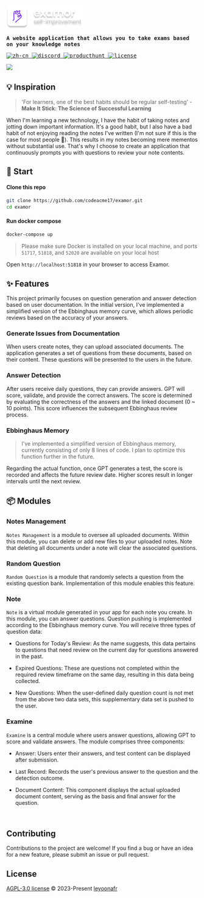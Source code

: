 <samp>
</br>
</br>

<p>
  <img  width="200"  src="/docs/logo-text.png" />
</p>

<p>
  <strong>
   A website application that allows you to take exams based on your knowledge notes
  </strong>
</p>

<p>
  <a href="https://github.com/codeacme17/examor/blob/main/docs/cn-doc.md">
    <img height="21" src="https://img.shields.io/badge/zh--CN-ffffff?style=flat-square&logo=googletranslate&logoColor=7d09f1" alt="zh-cn">
  </a>
  <a href="https://discordapp.com/channels/974519864045756446/1138743595097149450">
    <img height="21" src="https://img.shields.io/badge/Chat%20Room-7d09f1?style=flat-square&logo=discord&logoColor=7d09f1&labelColor=fff&color=fff" alt="discord">
  </a>
  <a href="https://www.producthunt.com/posts/examor?utm_source=badge-featured&utm_medium=badge&utm_souce=badge-examor">
    <img height="21" src="https://img.shields.io/badge/Product%20Hunt-fff?style=flat-square&logo=producthunt&logoColor=7d09f1" alt="producthunt">
  </a>
  <a href="https://github.com/codeacme17/examor/blob/main/LICENSE">
    <img height="21" src="https://img.shields.io/badge/License-AGPL--3.0-ffffff?style=flat-square&labelColor=fff&color=7d09f1" alt="license">
  </a>
</p>
</samp>
<img width="870" src = "https://github.com/codeacme17/examor/blob/main/docs/product.png?raw=true"></img>



## 💡 Inspiration

> 'For learners, one of the best habits should be regular self-testing' - **Make It Stick: The Science of Successful Learning**

When I'm learning a new technology, I have the habit of taking notes and jotting down important information. It's a good habit, but I also have a bad habit of not enjoying reading the notes I've written (I'm not sure if this is the case for most people 🫣). This results in my notes becoming mere mementos without substantial use. That's why I choose to create an application that continuously prompts you with questions to review your note contents.

## 🏁 Start
#### Clone this repo
```bash
git clone https://github.com/codeacme17/examor.git
cd examor
```
#### Run docker compose
```bash
docker-compose up
```
> Please make sure Docker is installed on your local machine, and ports `51717`, `51818`, and `52020` are available on your local host

Open `http://localhost:51818` in your browser to access Examor.

## ✨ Features

This project primarily focuses on question generation and answer detection based on user documentation. In the initial version, I've implemented a simplified version of the Ebbinghaus memory curve, which allows periodic reviews based on the accuracy of your answers.

### Generate Issues from Documentation

When users create notes, they can upload associated documents. The application generates a set of questions from these documents, based on their content. These questions will be presented to the users in the future.

### Answer Detection

After users receive daily questions, they can provide answers. GPT will score, validate, and provide the correct answers. The score is determined by evaluating the correctness of the answers and the linked document (0 ~ 10 points). This score influences the subsequent Ebbinghaus review process.

### Ebbinghaus Memory

> I've implemented a simplified version of Ebbinghaus memory, currently consisting of only 8 lines of code. I plan to optimize this function further in the future.

Regarding the actual function, once GPT generates a test, the score is recorded and affects the future review date. Higher scores result in longer intervals until the next review.

## 📦️ Modules

### Notes Management

`Notes Management` is a module to oversee all uploaded documents. Within this module, you can delete or add new files to your uploaded notes. Note that deleting all documents under a note will clear the associated questions.

### Random Question

`Random Question` is a module that randomly selects a question from the existing question bank. Implementation of this module enables this feature.

### Note

`Note` is a virtual module generated in your app for each note you create. In this module, you can answer questions. Question pushing is implemented according to the Ebbinghaus memory curve. You will receive three types of question data:

- Questions for Today's Review: As the name suggests, this data pertains to questions that need review on the current day for questions answered in the past.

- Expired Questions: These are questions not completed within the required review timeframe on the same day, resulting in this data being collected.

- New Questions: When the user-defined daily question count is not met from the above two data sets, this supplementary data set is pushed to the user.

### Examine

`Examine` is a central module where users answer questions, allowing GPT to score and validate answers. The module comprises three components:

- Answer: Users enter their answers, and test content can be displayed after submission.

- Last Record: Records the user's previous answer to the question and the detection outcome.

- Document Content: This component displays the actual uploaded document content, serving as the basis and final answer for the question.

</br>

## Contributing

Contributions to the project are welcome! If you find a bug or have an idea for a new feature, please submit an issue or pull request.

## License

[AGPL-3.0 license](/LICENSE) © 2023-Present [leyoonafr](https://github.com/codeacme17)
